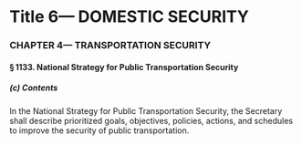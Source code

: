 
# Title 6— DOMESTIC SECURITY
### CHAPTER 4— TRANSPORTATION SECURITY
#### § 1133. National Strategy for Public Transportation Security
##### (c) Contents

In the National Strategy for Public Transportation Security, the Secretary shall describe prioritized goals, objectives, policies, actions, and schedules to improve the security of public transportation.
